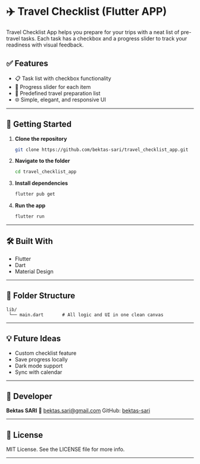 # ✈️ Travel Checklist  (Flutter APP)

Travel Checklist App helps you prepare for your trips with a neat list of pre-travel tasks. Each task has a checkbox and a progress slider to track your readiness with visual feedback.

## ✅ Features

* 📋 Task list with checkbox functionality
* 🎯 Progress slider for each item
* 🧳 Predefined travel preparation list
* 🌐 Simple, elegant, and responsive UI

---

## 🚀 Getting Started

1. **Clone the repository**

   ```bash
   git clone https://github.com/bektas-sari/travel_checklist_app.git
   ```

2. **Navigate to the folder**

   ```bash
   cd travel_checklist_app
   ```

3. **Install dependencies**

   ```bash
   flutter pub get
   ```

4. **Run the app**

   ```bash
   flutter run
   ```

---

## 🛠️ Built With

* Flutter
* Dart
* Material Design

---

## 📁 Folder Structure

```
lib/
 └── main.dart       # All logic and UI in one clean canvas

```

---

## 💡 Future Ideas

* Custom checklist feature
* Save progress locally
* Dark mode support
* Sync with calendar

---

## 👤 Developer

**Bektas SARI**
📧 [bektas.sari@gmail.com](mailto:bektas.sari@gmail.com)
GitHub: [bektas-sari](https://github.com/bektas-sari)

---

## 📝 License

MIT License. See the LICENSE file for more info.

---

